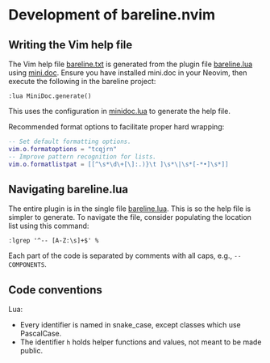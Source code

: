 # Development of bareline.nvim

## Writing the Vim help file

The Vim help file [bareline.txt](./doc/bareline.txt) is generated from the plugin file
[bareline.lua](./lua/bareline.lua) using
[mini.doc](https://github.com/echasnovski/mini.nvim/blob/main/readmes/mini-doc.md). Ensure you have
installed mini.doc in your Neovim, then execute the following in the bareline project:

```
:lua MiniDoc.generate()
```

This uses the configuration in [minidoc.lua](./scripts/minidoc.lua) to generate the help file.

Recommended format options to facilitate proper hard wrapping:

```lua
-- Set default formatting options.
vim.o.formatoptions = "tcqjrn"
-- Improve pattern recognition for lists.
vim.o.formatlistpat = [[^\s*\d\+[\]:.)}\t ]\s*\|\s*[-*•]\s*]]
```

## Navigating bareline.lua

The entire plugin is in the single file [bareline.lua](./lua/bareline.lua). This is so the help file
is simpler to generate. To navigate the file, consider populating the location list using this
command:

```
:lgrep '^-- [A-Z:\s]+$' %
```

Each part of the code is separated by comments with all caps, e.g., `-- COMPONENTS`.

## Code conventions

Lua:
- Every identifier is named in snake_case, except classes which use PascalCase.
- The identifier `h` holds helper functions and values, not meant to be made public.
